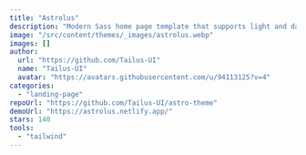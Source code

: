 ```yaml
---
title: "Astrolus"
description: "Modern Sass home page template that supports light and dark theme built with tailwindcss using tailus blocks."
image: "/src/content/themes/_images/astrolus.webp"
images: []
author:
  url: "https://github.com/Tailus-UI"
  name: "Tailus-UI"
  avatar: "https://avatars.githubusercontent.com/u/94113125?v=4"
categories:
  - "landing-page"
repoUrl: "https://github.com/Tailus-UI/astro-theme"
demoUrl: "https://astrolus.netlify.app/"
stars: 140
tools:
  - "tailwind"
---
```

